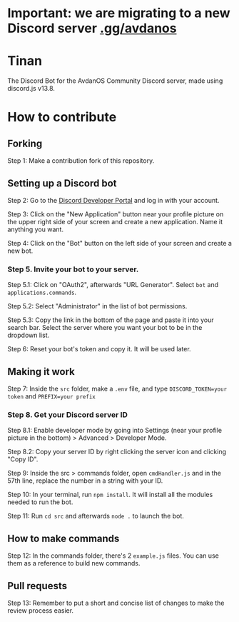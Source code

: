# Important: we are migrating to a new Discord server [.gg/avdanos](https://discord.gg/avdanos)

# Tinan
The Discord Bot for the AvdanOS Community Discord server, made using discord.js v13.8.
# How to contribute
## Forking
Step 1: Make a contribution fork of this repository.
## Setting up a Discord bot
Step 2: Go to the [Discord Developer Portal](https://discord.com/developers/applications) and log in with your account.

Step 3: Click on the "New Application" button near your profile picture on the upper right side of your screen and create a new application. Name it anything you want.

Step 4: Click on the "Bot" button on the left side of your screen and create a new bot.

### Step 5. Invite your bot to your server.
Step 5.1: Click on "OAuth2", afterwards "URL Generator". Select `bot` and `applications.commands`.

Step 5.2: Select "Administrator" in the list of bot permissions.

Step 5.3: Copy the link in the bottom of the page and paste it into your search bar. Select the server where you want your bot to be in the dropdown list.

Step 6: Reset your bot's token and copy it. It will be used later.
## Making it work
Step 7: Inside the `src` folder, make a `.env` file, and type `DISCORD_TOKEN=your token` and `PREFIX=your prefix`

### Step 8. Get your Discord server ID
Step 8.1: Enable developer mode by going into Settings (near your profile picture in the bottom) > Advanced > Developer Mode.

Step 8.2: Copy your server ID by right clicking the server icon and clicking "Copy ID".

Step 9: Inside the src > commands folder, open `cmdHandler.js` and in the 57th line, replace the number in a string with your ID.

Step 10: In your terminal, run `npm install`. It will install all the modules needed to run the bot.

Step 11: Run `cd src` and afterwards `node .` to launch the bot.
## How to make commands
Step 12: In the commands folder, there's 2 `example.js` files. You can use them as a reference to build new commands.
## Pull requests
Step 13: Remember to put a short and concise list of changes to make the review process easier.
